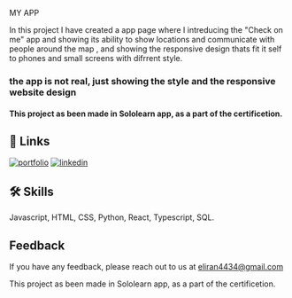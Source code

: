 
MY APP

In this project I have created a app page where I
 intreducing the "Check on me" app and showing its ability to show locations and communicate with people around the map
 , and showing the responsive design thats fit it self to phones and small screens with difrrent style.

 ### the app is not real, just showing the style and the responsive website design

#### This project as been made in Sololearn app, as a part of the certificetion. 


## 🔗 Links
[![portfolio](https://img.shields.io/badge/my_portfolio-000?style=for-the-badge&logo=ko-fi&logoColor=white)](https://github.com/eliran4434)
[![linkedin](https://img.shields.io/badge/linkedin-0A66C2?style=for-the-badge&logo=linkedin&logoColor=white)](https://linkedin.com/in/eliran-avni)



## 🛠 Skills
Javascript, HTML, CSS, Python, React, Typescript, SQL.


## Feedback

If you have any feedback, please reach out to us at eliran4434@gmail.com






This project as been made in Sololearn app, as a part of the certificetion.
